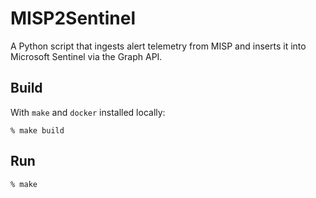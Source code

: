 # MISP2Sentinel

A Python script that ingests alert telemetry from MISP and inserts it into Microsoft Sentinel via the Graph API.

## Build

With `make` and `docker` installed locally:

```shell
% make build
```

## Run

```shell
% make
```
